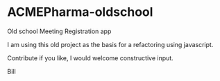 # ACMEPharma-oldschool
Old school Meeting Registration app

I am using this old project as the basis for a refactoring using javascript.

Contribute if you like, I would welcome constructive input.

Bill
